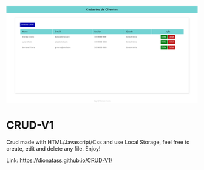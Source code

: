 

![CRUD](https://github.com/DionataSS/DionataSS/blob/main/CRUDimage.png)

# CRUD-V1
Crud made with HTML/Javascript/Css and use Local Storage, feel free to create, edit and delete any file. Enjoy!

Link:
https://dionatass.github.io/CRUD-V1/
